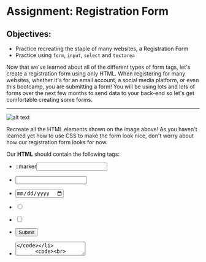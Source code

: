 <h1>Assignment: Registration Form</h1>

<h2>Objectives:</h2>
<ul>
  <li>Practice recreating the staple of many websites, a Registration Form</li>
  <li>Practice using <code>form</code>, <code>input</code>, <code>select</code> and <code>textarea</code></li>
</ul>
<p>
Now that we've learned about all of the different types of form tags, let's create a registration form using only HTML. When registering for many websites, whether it's for an email account, a social media platform, or even this bootcamp, you are submitting a form! You will be using lots and lots of forms over the next few months to send data to your back-end so let's get comfortable creating some forms.
</p>

<hr>

![alt text](https://github.com/alirabah93/Coding-Dojo/blob/master/WEB-FUNDAMENTALS/Week1/Day1/Registration-From/wireframe.jpg?raw=true)

<p>
Recreate all the HTML elements shown on the image above! As you haven't learned yet how to use CSS to make the form look nice, don't worry about how our registration form looks for now.
</p>
<p>Our <strong>HTML</strong> should contain the following tags:</p>

<ul>
  <li>::marker<code><input type="text"></code></li>
  <code><br></code>
  <li><code><input type="password"></code></li>
    <code><br></code>
  <li><code><input type="date"></code></li>
    <code><br></code>
  <li><code><input type="radio"></code></li>
    <code><br></code>
  <li><code><input type="checkbox"></code></li>
    <code><br></code>
  <li><code><input type="submit"></code></li>
    <code><br></code>
  <li><code><textarea></code></li>
      <code><br></code>
  <li><code><select></code></li>
      <code><br></code>
</ul>
<hr>
<p>
We'll get to use forms in one way or another in many later assignments during the bootcamp so don't feel the need to memorize all of the different form tags and attributes today. We can always come back to this chapter for reference!
</p>
<p>
  <strong>Important:</strong> don't worry too much about making the form look identical to the image. We will be learning about how exactly to do that tomorrow. For today, it's good enough that the form has all the inputs it needs.
</p>

